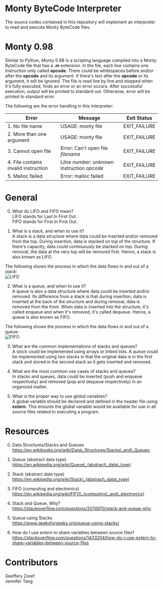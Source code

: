 # Monty ByteCode Interpreter #
The source codes contained in this repository will implement an interpreter to read and execute Monty ByteCode files.  

# Monty 0.98 #
Similar to Python, Monty 0.98 is a scripting language compiled into a Monty ByteCode file that has a **.m** extension.  In the file, each line contains one instruction only called **opcode**.  There could be whitespaces before and/or after the **opcode** and its argument.  If there's text after the **opcode** or its argument, it will be ignored.  The file is read line by line and stopped when it's fully executed, finds an error or an error occurs.  After successful execution, output will be printed to standard out.  Otherwise, error will be printed to standard error.  

The following are the error handling in this interpreter:  

| Error                                | Message                                      | Exit Status   |
| ------------------------------------ | -------------------------------------------- | ------------- |
| 1. No file name                      | USAGE: monty file                            | EXIT\_FAILURE |
| 2. More than one argument            | USAGE: monty file                            | EXIT\_FAILURE |
| 3. Cannot open file                  | Error: Can't open file *filename*            | EXIT\_FAILURE |
| 4. File contains invalid instruction | L*line number*: unknown instruction *opcode* | EXIT\_FAILURE |
| 5. Malloc failed                     | Error: malloc failed                         | EXIT\_FAILURE |

# General #
0. What do LIFO and FIFO mean?  
LIFO stands for Last In First Out.  
FIFO stands for First In First Out.  

1. What is a stack, and when to use it?  
A stack is a data structure where data could be inserted and/or removed from the top.  During insertion, data is stacked on top of the structure.  If there's capacity, data could continuously be stacked on top.  During removal, the data at the very top will be removed first.  Hence, a stack is also known as LIFO.  

The following shows the process in which the data flows in and out of a stack:  
![LIFO](https://i.imgur.com/h6kf8F3.png)

2. What is a queue, and when to use it?  
A queue is also a data structure where data could be inserted and/or removed.  Its difference from a stack is that during insertion, data is inserted at the back of the structure and during removal, data is removed from the front.  When data is inserted into the structure, it's called enqueue and when it's removed, it's called dequeue.  Hence, a queue is also known as FIFO.  

The following shows the process in which the data flows in and out of a queue:  
![FIFO](https://i.imgur.com/Z2muHYL.png)

3. What are the common implementations of stacks and queues?  
A stock could be implemented using arrays or linked lists.  A queue could be implemented using two stacks in that the original data is in the first stack and stored in the second stack as it gets inserted and removed.  

4. What are the most common use cases of stacks and queues?  
In stacks and queues, data could be inserted (push and enqueue respectively) and removed (pop and dequeue respectively) in an organized matter.  

5. What is the proper way to use global variables?  
A global variable should be declared and defined in the header file using **extern**.  This ensures the global variable would be available for use in all source files related to executing a program.  

# Resources #
0. Data Structures/Stacks and Queues  
https://en.wikibooks.org/wiki/Data\_Structures/Stacks\_and\_Queues  

1. Queue (abstract data type)  
https://en.wikipedia.org/wiki/Queue\_(abstract\_data\_type)  

2. Stack (abstract data type)  
https://en.wikipedia.org/wiki/Stack\_(abstract\_data\_type)  

3. FIFO (computing and electronics)  
https://en.wikipedia.org/wiki/FIFO\_(computing\_and\_electronics)  

4. Stack and Queue, Why?  
https://stackoverflow.com/questions/2074970/stack-and-queue-why  

5. Queue using Stacks  
https://www.geeksforgeeks.org/queue-using-stacks/  

6. How do I use extern to share variables between source files?  
https://stackoverflow.com/questions/1433204/how-do-i-use-extern-to-share-variables-between-source-files  

# Contributors #
Geoffery Zoref  
Jennifer Tang  
